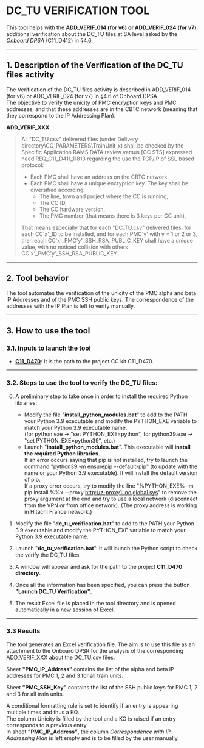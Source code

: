 # DC_TU VERIFICATION TOOL

This tool helps with the **ADD_VERIF_014 (for v6) or ADD_VERIF_024 (for v7)** additional verification about the DC_TU files at SA level asked by the *Onboard DPSA* (C11_D412) in §4.6.

---
## 1. Description of the Verification of the DC_TU files activity
The Verification of the DC_TU files activity is described in ADD_VERIF_014 (for v6) or ADD_VERIF_024 (for v7) in §4.6 of Onboard DPSA. <br />
The objective to verify the unicity of PMC encryption keys and PMC addresses, and that these addresses are in the CBTC network (meaning that they correspond to the IP Addressing Plan).

**ADD_VERIF_XXX**:
> All "DC_TU.csv" delivered files (under Delivery directory\CC_PARAMETERS\TrainUnit_x) shall be checked by the Specific Application RAMS DATA review versus [CC STS] expressed need REQ_C11_D411_11813 regarding the use the TCP/IP of SSL based protocol:
> - Each PMC shall have an address on the CBTC network.
> - Each PMC shall have a unique encryption key. The key shall be diversified according:
>   - The line, town and project where the CC is running,
>   - The CC ID,
>   - The CC hardware version,
>   - The PMC number (that means there is 3 keys per CC unit),
> 
> That means especially that for each "DC_TU.csv" delivered files, for each CC'x'_ID to be installed, and for each PMC'y' with y = 1 or 2 or 3, then each CC'x'_PMC'y'_SSH_RSA_PUBLIC_KEY shall have a unique value, with no noticed collision with others CC'x'_PMC'y'_SSH_RSA_PUBLIC_KEY.

---
## 2. Tool behavior
The tool automates the verification of the unicity of the PMC alpha and beta IP Addresses and of the PMC SSH public keys. The correspondence of the addresses with the IP Plan is left to verify manually.

---
## 3. How to use the tool

### 3.1. Inputs to launch the tool
- <ins>**C11_D470**</ins>: It is the path to the project CC kit C11_D470.

---
### 3.2. Steps to use the tool to verify the DC_TU files:

0. A preliminary step to take once in order to install the required Python libraries:
   - Modify the file "**install_python_modules.bat**" to add to the PATH your Python 3.9 executable and modify the PYTHON_EXE variable to match your Python 3.9 executable name. <br />
 (for python.exe -> "set PYTHON_EXE=python", for python39.exe -> "set PYTHON_EXE=python39", etc.)
   - Launch "**install_python_modules.bat**". This executable will **install the required Python libraries**. <br />
 If an error occurs saying that pip is not installed, try to launch the command "python39 -m ensurepip --default-pip" (to update with the name or your Python 3.9 executable). It will install the default version of pip. <br />
 If a proxy error occurs, try to modify the line "%PYTHON_EXE% -m pip install %%x --proxy http://z-proxy1.loc.global.sys" to remove the proxy argument at the end and try to use a local network (disconnect from the VPN or from office network). (The proxy address is working in Hitachi France network.)


1. Modify the file "**dc_tu_verification.bat**" to add to the PATH your Python 3.9 executable and modify the PYTHON_EXE variable to match your Python 3.9 executable name.


2. Launch "**dc_tu_verification.bat**". It will launch the Python script to check the verify the DC_TU files.


3. A window will appear and ask for the path to the project **C11_D470 directory**.


4. Once all the information has been specified, you can press the button **"Launch DC_TU Verification"**.


5. The result Excel file is placed in the tool directory and is opened automatically in a new session of Excel.

---
### 3.3 Results
The tool generates an Excel verification file. The aim is to use this file as an attachment to the Onboard DPSR for the analysis of the corresponding ADD_VERIF_XXX about the DC_TU.csv files.

Sheet **"PMC_IP_Address"** contains the list of the alpha and beta IP addresses for PMC 1, 2 and 3 for all train units.

Sheet **"PMC_SSH_Key"** contains the list of the SSH public keys for PMC 1, 2 and 3 for all train units. 

A conditional formatting rule is set to identify if an entry is appearing multiple times and thus a KO. <br />
The column Unicity is filled by the tool and a KO is raised if an entry corresponds to a previous entry. <br />
In sheet **"PMC_IP_Address"**, the column *Correspondence with IP Addressing Plan* is left empty and is to be filled by the user manually.
